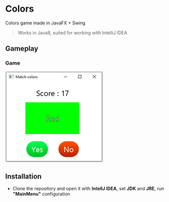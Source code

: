 # Colors

Colors game made in JavaFX + Swing

> Works in Java8, suited for working with IntelliJ IDEA

## Gameplay

### Game

![Game](/Images/game.png?raw=true "Game")

## Installation

* Clone the repository and open it with **IntellJ IDEA**, set **JDK** and **JRE**, run **"MainMenu"** configuration
